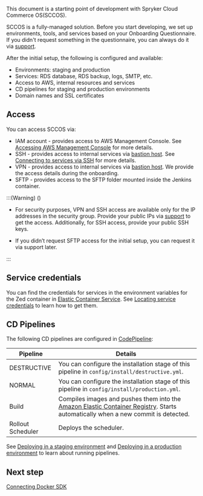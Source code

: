 This document is a starting point of development with Spryker Cloud Commerce OS(SCCOS).

SCCOS is a fully-managed solution. Before you start developing, we set up environments, tools, and services based on your Onboarding Questionnaire. If you didn't request something in the questionnaire, you can always do it via [support](https://spryker.force.com/support/s/).

After the initial setup, the following is configured and available:

* Environments: staging and production
* Services: RDS database, RDS backup, logs, SMTP, etc.
* Access to AWS, internal resources and services
* CD pipelines for staging and production environments
* Domain names and SSL certificates


## Access
You can access SCCOS via:

* IAM account - provides access to AWS Management Console. See [Accessing AWS Management Console](https://cloud.spryker.com/docs/accessing-aws-management-console) for more details. 
* SSH - provides access to internal services via [bastion host](https://docs.aws.amazon.com/quickstart/latest/linux-bastion/overview.html). See [Connecting to services via SSH](https://cloud.spryker.com/docs/connecting-to-services-via-SSH) for more details.
* VPN - provides access to internal services via [bastion host](https://docs.aws.amazon.com/quickstart/latest/linux-bastion/overview.html). We provide the access details during the onboarding.
* SFTP - provides access to the SFTP folder mounted inside the Jenkins container.

:::(Warning) ()

* For security purposes, VPN and SSH access are available only for the IP addresses in the security group. Provide your public IPs via [support](https://spryker.force.com/support/s/) to get the access. Additionally, for SSH access, provide your public SSH keys. 

* If you didn’t request SFTP access for the initial setup, you can request it via support later. 

:::



## Service credentials
You can find the credentials for services in the environment variables for the Zed container in [Elastic Container Service](https://docs.aws.amazon.com/AmazonECS/latest/developerguide/Welcome.html). See [Locating service credentials](https://cloud.spryker.com/docs/locating-service-credentials) to learn how to get them.


## CD Pipelines
The following CD pipelines are configured in [CodePipeline](https://docs.aws.amazon.com/codepipeline/latest/userguide/welcome.html):


| Pipeline | Details |
| --- | --- |
| DESTRUCTIVE | You can configure the installation stage of this pipeline in `config/install/destructive.yml`. |
| NORMAL | You can configure the installation stage of this pipeline in `config/install/production.yml`. |
| Build | Compiles images and pushes them into the [Amazon Elastic Container Registry](https://docs.aws.amazon.com/AmazonECR/latest/userguide/what-is-ecr.html). Starts automatically when a new commit is detected.  |
| Rollout Scheduler | Deploys the scheduler. |


See [Deploying in a staging environment](https://cloud.spryker.com/docs/deploying-in-a-staging-environment) and [Deploying in a production environment](https://cloud.spryker.com/docs/deploying-in-a-production-environment) to learn about running pipelines.

## Next step
[Connecting Docker SDK](https://cloud.spryker.com/docs/connecting-docker-sdk)